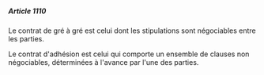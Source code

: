 ##### Article 1110

Le contrat de gré à gré est celui dont les stipulations sont négociables entre les parties.

Le contrat d'adhésion est celui qui comporte un ensemble de clauses non négociables, déterminées à l'avance par l'une des parties.

